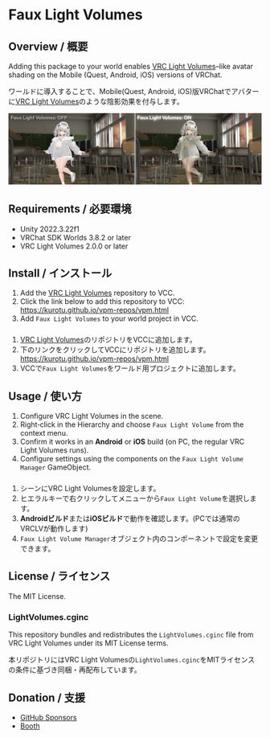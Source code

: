 # Faux Light Volumes

## Overview / 概要

Adding this package to your world enables [VRC Light Volumes](https://github.com/REDSIM/VRCLightVolumes)–like avatar shading on the Mobile (Quest, Android, iOS) versions of VRChat.

ワールドに導入することで、Mobile(Quest, Android, iOS)版VRChatでアバターに[VRC Light Volumes](https://github.com/REDSIM/VRCLightVolumes)のような陰影効果を付与します。

![Faux Light Volumes Preview](./Images~/Preview.png)

## Requirements / 必要環境

- Unity 2022.3.22f1
- VRChat SDK Worlds 3.8.2 or later
- VRC Light Volumes 2.0.0 or later

## Install / インストール

1. Add the [VRC Light Volumes](https://github.com/REDSIM/VRCLightVolumes?tab=readme-ov-file#Installation-through-VRChat-Creator-Companion) repository to VCC.
2. Click the link below to add this repository to VCC:
    https://kurotu.github.io/vpm-repos/vpm.html
3. Add `Faux Light Volumes` to your world project in VCC.

###

1. [VRC Light Volumes](https://github.com/REDSIM/VRCLightVolumes?tab=readme-ov-file#Installation-through-VRChat-Creator-Companion)のリポジトリをVCCに追加します。
2. 下のリンクをクリックしてVCCにリポジトリを追加します。
    https://kurotu.github.io/vpm-repos/vpm.html
3. VCCで`Faux Light Volumes`をワールド用プロジェクトに追加します。

## Usage / 使い方

1. Configure VRC Light Volumes in the scene.
2. Right‑click in the Hierarchy and choose `Faux Light Volume` from the context menu.
3. Confirm it works in an **Android** or **iOS** build (on PC, the regular VRC Light Volumes runs).
4. Configure settings using the components on the `Faux Light Volume Manager` GameObject.

###

1. シーンにVRC Light Volumesを設定します。
2. ヒエラルキーで右クリックしてメニューから`Faux Light Volume`を選択します。
3. **Androidビルド**または**iOSビルド**で動作を確認します。(PCでは通常のVRCLVが動作します)
4. `Faux Light Volume Manager`オブジェクト内のコンポーネントで設定を変更できます。

## License / ライセンス

The MIT License.

### LightVolumes.cginc

This repository bundles and redistributes the `LightVolumes.cginc` file from VRC Light Volumes under its MIT License terms.

本リポジトリにはVRC Light Volumesの`LightVolumes.cginc`をMITライセンスの条件に基づき同梱・再配布しています。

## Donation / 支援

- [GitHub Sponsors](https://github.com/sponsors/kurotu)
- [Booth](#)
